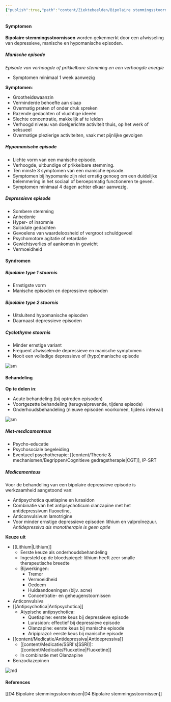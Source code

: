 ```yaml
---
{"publish":true,"path":"content/Ziektebeelden/Bipolaire stemmingsstoornissen.md","permalink":"/content/ziektebeelden/bipolaire-stemmingsstoornissen/","title":"Bipolaire stemmingsstoornissen","tags":["Aandoening","Psychiatrie/Stemming"]}
---
```





#### Symptomen
**Bipolaire stemmingsstoornissen** worden gekenmerkt door een afwisseling van depressieve, manische en hypomanische episoden. 

##### Manische episode
*Episode van verhoogde of prikkelbare stemming en een verhoogde energie*
- Symptomen minimaal 1 week aanwezig

**Symptomen**:
- Grootheidswaanzin
- Verminderde behoefte aan slaap
- Overmatig praten of onder druk spreken
- Razende gedachten of vluchtige ideeën
- Slechte concentratie, makkelijk af te leiden
- Verhoogd niveau van doelgerichte activiteit thuis, op het werk of seksueel
- Overmatige plezierige activiteiten, vaak met pijnlijke gevolgen

##### Hypomanische episode
- Lichte vorm van een manische episode.
- Verhoogde, uitbundige of prikkelbare stemming.
- Ten minste 3 symptomen van een manische episode.
- Symptomen bij hypomanie zijn niet ernstig genoeg om een duidelijke belemmering in het sociaal of beroepsmatig functioneren te geven.
- Symptomen minimaal 4 dagen achter elkaar aanwezig. 

##### Depressieve episode
- Sombere stemming
- Anhedonie
- Hyper- of insomnie
- Suïcidale gedachten
- Gevoelens van waardeloosheid of vergroot schuldgevoel
- Psychomotore agitatie of retardatie
- Gewichtsverlies of aankomen in gewicht
- Vermoeidheid

#### Syndromen
##### Bipolaire type 1 stoornis
- Ernstigste vorm
- Manische episoden en depressieve episoden

##### Bipolaire type 2 stoornis
- Uitsluitend hypomanische episoden
- Daarnaast depressieve episoden

##### Cyclothyme stoornis
- Minder ernstige variant
- Frequent afwisselende depressieve en manische symptomen
- Nooit een volledige depressieve of (hypo)manische episode

![sm](https://i.imgur.com/7FLR7yN.png)


#### Behandeling
**Op te delen in**:
- Acute behandeling (bij optreden episoden)
- Voortgezette behandeling (terugvalpreventie, tijdens episode)
- Onderhoudsbehandeling (nieuwe episoden voorkomen, tijdens interval)

![sm](https://i.imgur.com/3jSrhVM.png)


##### Niet-medicamenteus
- Psycho-educatie
- Psychosociale begeleiding
- Eventueel psychotherapie: [[content/Theorie & mechanismen/Begrippen/Cognitieve gedragstherapie\|CGT]], IP-SRT

##### Medicamenteus
Voor de behandeling van een bipolaire depressieve episode is werkzaamheid aangetoond van:
- Antipsychotica quetiapine en lurasidon
- Combinatie van het antipsychoticum olanzapine met het antidepressivum fluoxetine, 
- Anticonvulsivum lamotrigine
- Voor minder ernstige depressieve episoden lithium en valproïnezuur.
*Antidepressiva als monotherapie is geen optie*

**Keuze uit**
- [[Lithium\|Lithium]]
	- Eerste keuze als onderhoudsbehandeling
	- Ingesteld op de bloedspiegel: lithium heeft zeer smalle therapeutische breedte
	- Bijwerkingen:
		- Tremor
		- Vermoeidheid
		- Oedeem 
		- Huidaandoeningen (bijv. acne)
		- Concentratie- en geheugenstoornissen
- Anticonvulsiva
- [[Antipsychotica\|Antipsychotica]]
	- Atypische antipsychotica:
		- Quetiapine: eerste keus bij depressieve episode
		- Lurasidon: effectief bij depressieve episode
		- Olanzapine: eerste keus bij manische episode
		- Aripiprazol: eerste keus bij manische episode
- [[content/Medicatie/Antidepressiva\|Antidepressiva]]
	- [[content/Medicatie/SSRI's\|SSRI]]: [[content/Medicatie/Fluoxetine\|Fluoxetine]]
	- In combinatie met Olanzapine
- Benzodiazepinen


![md](https://i.imgur.com/tticVTy.png)

#### References
[[D4 Bipolaire stemmingsstoornissen\|D4 Bipolaire stemmingsstoornissen]]

